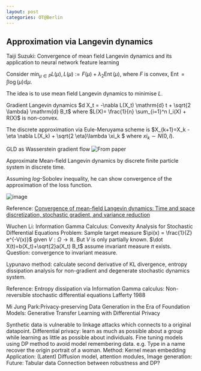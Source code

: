 ```yaml
---
layout: post
categories: OT@Berlin
---
```


## Approximation via Langevin dynamics

Taiji Suzuki: Convergence of mean field Langevin dynamics and its application to neural network feature learning

Consider $\min_{\mu\in P} L(\mu), L(\mu):= F(\mu)+ \lambda_2 \operatorname{Ent}(\mu)$, where $F$ is convex, $\operatorname{Ent}=\int \log (\mu) \mathbb{d} \mu$.

The idea is to use mean field Langevin dynamics to minimise $L$.


Gradient Langevin dynamics $d X_t = -\nabla L(X_t) \mathrm{d} t + \sqrt{2 \lambda} \mathrm{d} B_t$ where $L(X)= \frac{1}{n} \sum_{i=1}^n l_i(X) + R(X)$ is non-convex.

The discrete approximation via Eule-Meruyama scheme is 
$X_{k+1}=X_k - \eta \nabla L(X_k) + \sqrt{2 \eta}\lambda \xi_k $ where $xi_k \sim N(0,I)$.

GLD as Wasserstein gradient flow
![From paper](https://github.com/solomon-lam/solomon-lam.github.io/assets/43318214/b3f0b527-c89f-4e30-add2-aa1efe890c51)

Approximate Mean-field Langevin dynamics by discrete finite particle system in discrete time.

Assuming $log$-Sobolev inequality, he can show convergence of the approximation of the loss function.
 
![image](https://github.com/solomon-lam/solomon-lam.github.io/assets/43318214/861ce79e-afb1-475f-8afe-acb97246dba1)




Reference: [Convergence of mean-field Langevin dynamics: Time and space discretization, stochastic gradient, and variance reduction](https://arxiv.org/abs/2306.07221)



Wuchen Li: Information Gamma Calculus: Convexity Analysis for Stochastic Differential Equations
Problem: Sample target measure $\pi(x) = \frac{1}{Z} e^{-V(x)}$ given $V: \Omega \to \mathbb{R}$. But $V$ is only partially known.
$\dot X(t)=b(X_t)+\sqrt{2}a(X_t) B_t$ assume invariant measure $\pi$ exists. 
Question: convergence to invariant measure.

Lypunavo method: calculate second derivative of KL divergence, entropy dissipation analysis for non-gradient and degenerate stochastic dynamics system.

Reference: Entropy dissipation via Information Gamma calculus: Non-reversible stochastic differential equations
Lafferty 1988

Mi Jung Park:Privacy-preserving Data Generation in the Era of Foundation Models: Generative Transfer Learning with Differential Privacy


Synthetic data is vulnerable to linkage attacks which connects to a original datapoint. 
Differential privacy: learn as much as possible about a group while learning as little as possible about individuals.
Fine tuning models using DP method to avoid model remembering data. e.g. Type in a name recover the origin portrait of a woman.
Method: Kernel mean embedding
Application: (Latent) Diffusion model, attention modules, Image generation: 
Future: Tabular data
Connection between robustness and DP?
